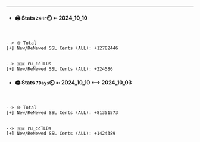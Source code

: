 

---
- #### 🖨️ **Stats** `24Hr`⏲️ ➼ 2024_10_10
```console


--> 🌐 Total
[+] New/ReNewed SSL Certs (ALL): +12782446


--> 🇷🇺 ru_ccTLDs
[+] New/ReNewed SSL Certs (ALL): +224586

```

- #### 🖨️ **Stats** `7Days`⏲️ ➼ 2024_10_10 <--> 2024_10_03
```console


--> 🌐 Total
[+] New/ReNewed SSL Certs (ALL): +81351573


--> 🇷🇺 ru_ccTLDs
[+] New/ReNewed SSL Certs (ALL): +1424389

```

